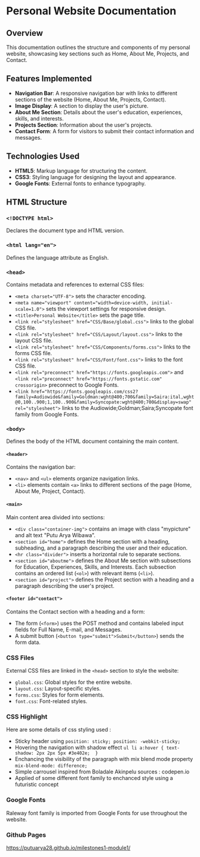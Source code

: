 # Personal Website Documentation

## Overview
This documentation outlines the structure and components of my personal website, showcasing key sections such as Home, About Me, Projects, and Contact.

## Features Implemented
- **Navigation Bar**: A responsive navigation bar with links to different sections of the website (Home, About Me, Projects, Contact).
- **Image Display**: A section to display the user's picture.
- **About Me Section**: Details about the user's education, experiences, skills, and interests.
- **Projects Section**: Information about the user's projects.
- **Contact Form**: A form for visitors to submit their contact information and messages.

## Technologies Used
- **HTML5**: Markup language for structuring the content.
- **CSS3**: Styling language for designing the layout and appearance.
- **Google Fonts**: External fonts to enhance typography.

## HTML Structure

### `<!DOCTYPE html>`
Declares the document type and HTML version.

### `<html lang="en">`
Defines the language attribute as English.

### `<head>`
Contains metadata and references to external CSS files:
- `<meta charset="UTF-8">` sets the character encoding.
- `<meta name="viewport" content="width=device-width, initial-scale=1.0">` sets the viewport settings for responsive design.
- `<title>Personal Website</title>` sets the page title.
- `<link rel="stylesheet" href="CSS/Base/global.css">` links to the global CSS file.
- `<link rel="stylesheet" href="CSS/Layout/layout.css">` links to the layout CSS file.
- `<link rel="stylesheet" href="CSS/Components/forms.css">` links to the forms CSS file.
- `<link rel="stylesheet" href="CSS/Font/font.css">` links to the font CSS file.
- `<link rel="preconnect" href="https://fonts.googleapis.com">` and `<link rel="preconnect" href="https://fonts.gstatic.com" crossorigin>` preconnect to Google Fonts.
- `<link href="https://fonts.googleapis.com/css2?family=Audiowide&family=Goldman:wght@400;700&family=Saira:ital,wght@0,100..900;1,100..900&family=Syncopate:wght@400;700&display=swap" rel="stylesheet">` links to the Audiowide;Goldman;Saira;Syncopate font family from Google Fonts.

### `<body>`
Defines the body of the HTML document containing the main content.

#### `<header>`
Contains the navigation bar:
- `<nav>` and `<ul>` elements organize navigation links.
- `<li>` elements contain `<a>` links to different sections of the page (Home, About Me, Project, Contact).

#### `<main>`
Main content area divided into sections:
- `<div class="container-img">` contains an image with class "mypicture" and alt text "Putu Arya Wibawa".
- `<section id="home">` defines the Home section with a heading, subheading, and a paragraph describing the user and their education.
- `<hr class="divider">` inserts a horizontal rule to separate sections.
- `<section id="aboutme">` defines the About Me section with subsections for Education, Experiences, Skills, and Interests. Each subsection contains an ordered list (`<ol>`) with relevant items (`<li>`).
- `<section id="project">` defines the Project section with a heading and a paragraph describing the user's project.

#### `<footer id="contact">`
Contains the Contact section with a heading and a form:
- The form (`<form>`) uses the POST method and contains labeled input fields for Full Name, E-mail, and Messages.
- A submit button (`<button type="submit">Submit</button>`) sends the form data.

### CSS Files
External CSS files are linked in the `<head>` section to style the website:
- `global.css`: Global styles for the entire website.
- `layout.css`: Layout-specific styles.
- `forms.css`: Styles for form elements.
- `font.css`: Font-related styles.

### CSS Highlight
Here are some details of css styling used :
- Sticky header using `position: sticky;
    position: -webkit-sticky;`
- Hovering the navigation with shadow effect `ul li a:hover {
    text-shadow: 2px 2px 5px #3e402e; 
  }`
- Enchancing the visibility of the paragraph with mix blend mode property `mix-blend-mode: difference;`
- Simple carrousel inspired from Boladale Akinpelu sources : codepen.io
- Applied of some different font family to enchanced style using a futuristic concept

### Google Fonts
Raleway font family is imported from Google Fonts for use throughout the website.

### Github Pages
https://putuarya28.github.io/milestones1-module1/

